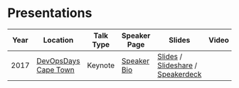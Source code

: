 # Presentations

| Year | Location                                                                          | Talk Type | Speaker Page                                                                             | Slides                                                                                                                                                                                                 | Video |
|------|-----------------------------------------------------------------------------------|-----------|------------------------------------------------------------------------------------------|--------------------------------------------------------------------------------------------------------------------------------------------------------------------------------------------------------|-------|
| 2017 | [DevOpsDays Cape Town](https://www.devopsdays.org/events/2017-cape-town/program/) |  Keynote  | [Speaker Bio](https://www.devopsdays.org/events/2017-cape-town/program/christian-witts/) | [Slides](2017/DevOpsDaysCPT2017) / [Slideshare](https://www.slideshare.net/ChristianWitts/the-cap-theorem-of-humans) / [Speakerdeck](https://speakerdeck.com/christianwitts/the-cap-theorem-of-humans) |       |
